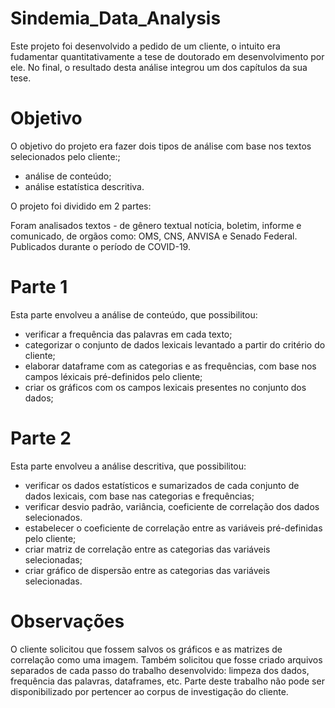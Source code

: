 # Sindemia_Data_Analysis


Este projeto foi desenvolvido a pedido de um cliente, o intuito era fudamentar quantitativamente a tese de doutorado em desenvolvimento por ele.
No final, o resultado desta análise integrou um dos capítulos da sua tese. 

# Objetivo

O objetivo do projeto era fazer dois tipos de análise com base nos textos selecionados pelo cliente:;

- análise de conteúdo;
- análise estatística descritiva.

O projeto foi dividido em 2 partes:

Foram analisados textos - de gênero textual notícia, boletim, informe e comunicado, de orgãos como: OMS, CNS, ANVISA e Senado Federal. 
Publicados durante o período de COVID-19. 

# Parte 1

Esta parte envolveu a análise de conteúdo, que possibilitou:

 - verificar a frequência das palavras em cada texto;
 - categorizar o conjunto de dados lexicais levantado a partir do critério do cliente;
 - elaborar dataframe com as categorias e as frequências, com base nos campos léxicais pré-definidos pelo cliente;
 - criar os gráficos com os campos lexicais presentes no conjunto dos dados;
 
 # Parte 2
 
 Esta parte envolveu a análise descritiva, que possibilitou:
 
 - verificar os dados estatísticos e sumarizados de cada conjunto de dados lexicais, com base nas categorias e frequências;
 - verificar desvio padrão, variância, coeficiente de correlação dos dados selecionados.
 - estabelecer o coeficiente de correlação entre as variáveis pré-definidas pelo cliente;
 - criar matriz de correlação entre as categorias das variáveis selecionadas;
 - criar gráfico de dispersão entre as categorias das variáveis selecionadas.
 
 # Observações
 
 O cliente solicitou que fossem salvos os gráficos e as matrizes de correlação como uma imagem. 
 Também solicitou que fosse criado arquivos separados de cada passo do trabalho desenvolvido: limpeza dos dados, frequência das palavras, dataframes, etc.
 Parte deste trabalho não pode ser disponibilizado por pertencer ao corpus de investigação do cliente. 
 
